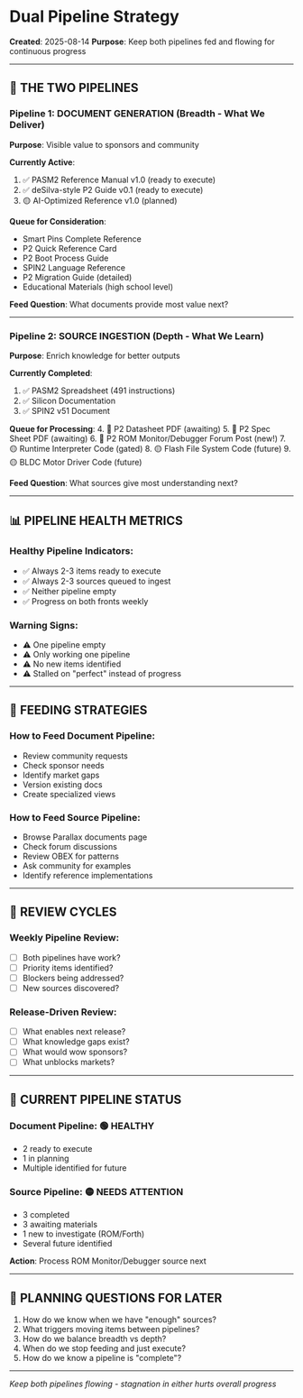 # Dual Pipeline Strategy

**Created**: 2025-08-14
**Purpose**: Keep both pipelines fed and flowing for continuous progress

---

## 🔄 THE TWO PIPELINES

### Pipeline 1: DOCUMENT GENERATION (Breadth - What We Deliver)
**Purpose**: Visible value to sponsors and community

**Currently Active**:
1. ✅ PASM2 Reference Manual v1.0 (ready to execute)
2. ✅ deSilva-style P2 Guide v0.1 (ready to execute)
3. 🟡 AI-Optimized Reference v1.0 (planned)

**Queue for Consideration**:
- Smart Pins Complete Reference
- P2 Quick Reference Card
- P2 Boot Process Guide
- SPIN2 Language Reference
- P2 Migration Guide (detailed)
- Educational Materials (high school level)

**Feed Question**: What documents provide most value next?

---

### Pipeline 2: SOURCE INGESTION (Depth - What We Learn)
**Purpose**: Enrich knowledge for better outputs

**Currently Completed**:
1. ✅ PASM2 Spreadsheet (491 instructions)
2. ✅ Silicon Documentation
3. ✅ SPIN2 v51 Document

**Queue for Processing**:
4. 🔴 P2 Datasheet PDF (awaiting)
5. 🔴 P2 Spec Sheet PDF (awaiting)
6. 🔴 P2 ROM Monitor/Debugger Forum Post (new!)
7. 🟡 Runtime Interpreter Code (gated)
8. 🟡 Flash File System Code (future)
9. 🟡 BLDC Motor Driver Code (future)

**Feed Question**: What sources give most understanding next?

---

## 📊 PIPELINE HEALTH METRICS

### Healthy Pipeline Indicators:
- ✅ Always 2-3 items ready to execute
- ✅ Always 2-3 sources queued to ingest
- ✅ Neither pipeline empty
- ✅ Progress on both fronts weekly

### Warning Signs:
- ⚠️ One pipeline empty
- ⚠️ Only working one pipeline
- ⚠️ No new items identified
- ⚠️ Stalled on "perfect" instead of progress

---

## 🎯 FEEDING STRATEGIES

### How to Feed Document Pipeline:
- Review community requests
- Check sponsor needs
- Identify market gaps
- Version existing docs
- Create specialized views

### How to Feed Source Pipeline:
- Browse Parallax documents page
- Check forum discussions
- Review OBEX for patterns
- Ask community for examples
- Identify reference implementations

---

## 📅 REVIEW CYCLES

### Weekly Pipeline Review:
- [ ] Both pipelines have work?
- [ ] Priority items identified?
- [ ] Blockers being addressed?
- [ ] New sources discovered?

### Release-Driven Review:
- [ ] What enables next release?
- [ ] What knowledge gaps exist?
- [ ] What would wow sponsors?
- [ ] What unblocks markets?

---

## 🚀 CURRENT PIPELINE STATUS

### Document Pipeline: 🟢 HEALTHY
- 2 ready to execute
- 1 in planning
- Multiple identified for future

### Source Pipeline: 🟡 NEEDS ATTENTION
- 3 completed
- 3 awaiting materials
- 1 new to investigate (ROM/Forth)
- Several future identified

**Action**: Process ROM Monitor/Debugger source next

---

## 📝 PLANNING QUESTIONS FOR LATER

1. How do we know when we have "enough" sources?
2. What triggers moving items between pipelines?
3. How do we balance breadth vs depth?
4. When do we stop feeding and just execute?
5. How do we know a pipeline is "complete"?

---

*Keep both pipelines flowing - stagnation in either hurts overall progress*